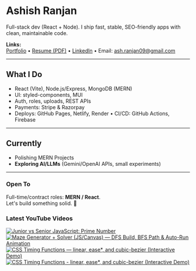 # Ashish Ranjan

Full-stack dev (React + Node). I ship fast, stable, SEO-friendly apps with clean, maintainable code.

**Links:**  
[Portfolio](https://www.ashishranjan.net) • 
[Resume (PDF)](https://github.com/a2rp/resume/releases/latest/download/Ashish_Ranjan_Resume.pdf) • 
[LinkedIn](https://www.linkedin.com/in/aashishranjan/) • 
Email: ash.ranjan09@gmail.com

---

## What I Do
- React (Vite), Node.js/Express, MongoDB (MERN)
- UI: styled-components, MUI
- Auth, roles, uploads, REST APIs
- Payments: Stripe & Razorpay
- Deploys: GitHub Pages, Netlify, Render • CI/CD: GitHub Actions, Firebase

---

## Currently
- Polishing MERN Projects
- **Exploring AI/LLMs** (Gemini/OpenAI APIs, small experiments)

---

### Open To
Full-time/contract roles: **MERN / React**.  
Let's build something solid. 🚀

### Latest YouTube Videos
<p align="left">

<!-- BEGIN YOUTUBE-CARDS -->
[![Junior vs Senior JavaScript: Prime Number](https://ytcards.demolab.com/?id=i8vP98z5LGo&title=Junior+vs+Senior+JavaScript%3A+Prime+Number&lang=en&timestamp=1761171759&background_color=%230d1117&title_color=%23ffffff&stats_color=%23b3b3b3&max_title_lines=2&width=360&border_radius=10 "Junior vs Senior JavaScript: Prime Number")](https://www.youtube.com/shorts/i8vP98z5LGo)
[![Maze Generator + Solver (JS/Canvas) — DFS Build, BFS Path & Auto-Run Animation](https://ytcards.demolab.com/?id=3HL34Pkx8uQ&title=Maze+Generator+%2B+Solver+%28JS%2FCanvas%29+%E2%80%94+DFS+Build%2C+BFS+Path+%26+Auto-Run+Animation&lang=en&timestamp=1761139451&background_color=%230d1117&title_color=%23ffffff&stats_color=%23b3b3b3&max_title_lines=2&width=360&border_radius=10 "Maze Generator + Solver (JS/Canvas) — DFS Build, BFS Path & Auto-Run Animation")](https://www.youtube.com/shorts/3HL34Pkx8uQ)
[![CSS Timing Functions — linear, ease*, and cubic-bezier (Interactive Demo)](https://ytcards.demolab.com/?id=uZb5AHkeYrY&title=CSS+Timing+Functions+%E2%80%94+linear%2C+ease%2A%2C+and+cubic-bezier+%28Interactive+Demo%29&lang=en&timestamp=1761037210&background_color=%230d1117&title_color=%23ffffff&stats_color=%23b3b3b3&max_title_lines=2&width=360&border_radius=10 "CSS Timing Functions — linear, ease*, and cubic-bezier (Interactive Demo)")](https://www.youtube.com/shorts/uZb5AHkeYrY)
[![CSS Timing Functions - linear, ease*, and cubic-bezier (Interactive Demo)](https://ytcards.demolab.com/?id=DRm6NtyS4v0&title=CSS+Timing+Functions+-+linear%2C+ease%2A%2C+and+cubic-bezier+%28Interactive+Demo%29&lang=en&timestamp=1761033067&background_color=%230d1117&title_color=%23ffffff&stats_color=%23b3b3b3&max_title_lines=2&width=360&border_radius=10 "CSS Timing Functions - linear, ease*, and cubic-bezier (Interactive Demo)")](https://www.youtube.com/shorts/DRm6NtyS4v0)
<!-- END YOUTUBE-CARDS -->

</p>
